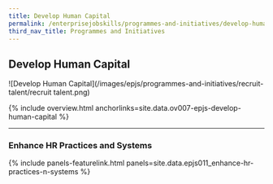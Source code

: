 ```yaml
---
title: Develop Human Capital
permalink: /enterprisejobskills/programmes-and-initiatives/develop-human-capital/
third_nav_title: Programmes and Initiatives
---
```


## Develop Human Capital

![Develop Human Capital](/images/epjs/programmes-and-initiatives/recruit-talent/recruit talent.png)

{% include overview.html anchorlinks=site.data.ov007-epjs-develop-human-capital %}

---
<a name="enhance-hr-practices-n-systems"></a>
### Enhance HR Practices and Systems

{% include panels-featurelink.html panels=site.data.epjs011_enhance-hr-practices-n-systems %}

<script src="/jquery/jquery.min.js"></script>
<script src="/jquery/bp-menu-new-tab.js"></script>
